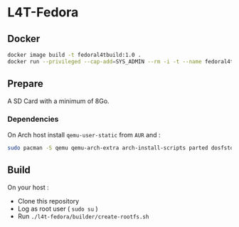 # L4T-Fedora

## Docker

```sh
docker image build -t fedoral4tbuild:1.0 .
docker run --privileged --cap-add=SYS_ADMIN --rm -i -t --name fedoral4tbuild fedoral4tbuild:1.0
```

## Prepare

A SD Card with a minimum of 8Go.

### Dependencies

On Arch host install `qemu-user-static` from `AUR` and :

```sh
sudo pacman -S qemu qemu-arch-extra arch-install-scripts parted dosfstools wget libarchive lvm2 multipath-tools p7zip
```

## Build

On your host :

- Clone this repository
- Log as root user ( `sudo su` )
- Run `./l4t-fedora/builder/create-rootfs.sh`